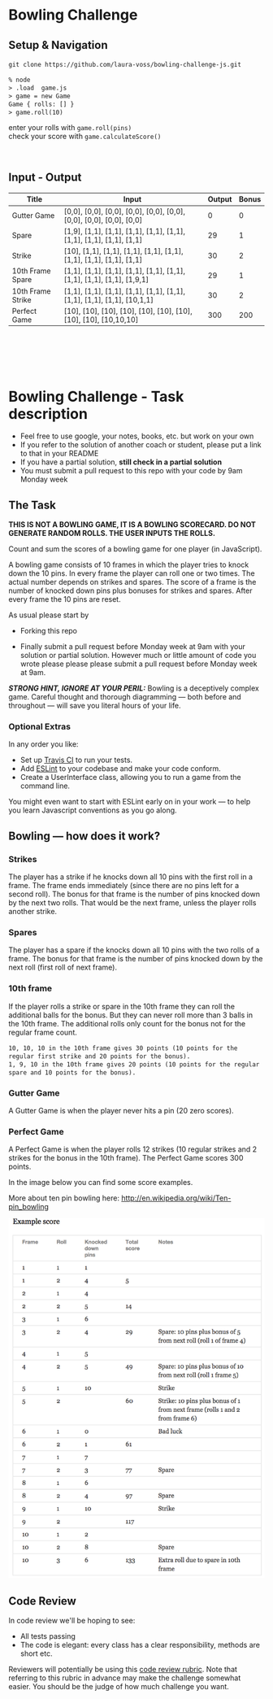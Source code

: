 Bowling Challenge
=================
## Setup & Navigation
```
git clone https://github.com/laura-voss/bowling-challenge-js.git
```

```
% node
> .load  game.js
> game = new Game
Game { rolls: [] }
> game.roll(10)    
```
enter your rolls with `game.roll(pins)` <br>
check your score with `game.calculateScore()`

<br>

## Input - Output 
| Title             | Input                                                                   | Output | Bonus |
|-------------------|-------------------------------------------------------------------------|--------|-------|
| Gutter Game       | [0,0], [0,0], [0,0], [0,0], [0,0], [0,0], [0,0], [0,0], [0,0], [0,0]    | 0      | 0     |     
| Spare             | [1,9], [1,1], [1,1], [1,1], [1,1], [1,1], [1,1], [1,1], [1,1], [1,1]    | 29     | 1     |
| Strike            | [10], [1,1], [1,1], [1,1], [1,1], [1,1], [1,1], [1,1], [1,1], [1,1]     | 30     | 2     |  
| 10th Frame Spare  | [1,1], [1,1], [1,1], [1,1], [1,1], [1,1], [1,1], [1,1], [1,1], [1,9,1]  | 29     | 1     |
| 10th Frame Strike | [1,1], [1,1], [1,1], [1,1], [1,1], [1,1], [1,1], [1,1], [1,1], [10,1,1] | 30     | 2     |
| Perfect Game      | [10], [10], [10], [10], [10], [10], [10], [10], [10], [10,10,10]        | 300    | 200   |


<br>
<br>
<br>
<br>

Bowling Challenge - Task description
=================

* Feel free to use google, your notes, books, etc. but work on your own
* If you refer to the solution of another coach or student, please put a link to that in your README
* If you have a partial solution, **still check in a partial solution**
* You must submit a pull request to this repo with your code by 9am Monday week

## The Task

**THIS IS NOT A BOWLING GAME, IT IS A BOWLING SCORECARD. DO NOT GENERATE RANDOM ROLLS. THE USER INPUTS THE ROLLS.**

Count and sum the scores of a bowling game for one player (in JavaScript).

A bowling game consists of 10 frames in which the player tries to knock down the 10 pins. In every frame the player can roll one or two times. The actual number depends on strikes and spares. The score of a frame is the number of knocked down pins plus bonuses for strikes and spares. After every frame the 10 pins are reset.

As usual please start by

* Forking this repo

* Finally submit a pull request before Monday week at 9am with your solution or partial solution.  However much or little amount of code you wrote please please please submit a pull request before Monday week at 9am. 

___STRONG HINT, IGNORE AT YOUR PERIL:___ Bowling is a deceptively complex game. Careful thought and thorough diagramming — both before and throughout — will save you literal hours of your life.

### Optional Extras

In any order you like:

* Set up [Travis CI](https://travis-ci.org) to run your tests.
* Add [ESLint](http://eslint.org/) to your codebase and make your code conform.
* Create a UserInterface class, allowing you to run a game from the command line.

You might even want to start with ESLint early on in your work — to help you
learn Javascript conventions as you go along.

## Bowling — how does it work?

### Strikes

The player has a strike if he knocks down all 10 pins with the first roll in a frame. The frame ends immediately (since there are no pins left for a second roll). The bonus for that frame is the number of pins knocked down by the next two rolls. That would be the next frame, unless the player rolls another strike.

### Spares

The player has a spare if the knocks down all 10 pins with the two rolls of a frame. The bonus for that frame is the number of pins knocked down by the next roll (first roll of next frame).

### 10th frame

If the player rolls a strike or spare in the 10th frame they can roll the additional balls for the bonus. But they can never roll more than 3 balls in the 10th frame. The additional rolls only count for the bonus not for the regular frame count.

    10, 10, 10 in the 10th frame gives 30 points (10 points for the regular first strike and 20 points for the bonus).
    1, 9, 10 in the 10th frame gives 20 points (10 points for the regular spare and 10 points for the bonus).

### Gutter Game

A Gutter Game is when the player never hits a pin (20 zero scores).

### Perfect Game

A Perfect Game is when the player rolls 12 strikes (10 regular strikes and 2 strikes for the bonus in the 10th frame). The Perfect Game scores 300 points.

In the image below you can find some score examples.

More about ten pin bowling here: http://en.wikipedia.org/wiki/Ten-pin_bowling

![Ten Pin Score Example](images/example_ten_pin_scoring.png)

## Code Review

In code review we'll be hoping to see:

* All tests passing
* The code is elegant: every class has a clear responsibility, methods are short etc.

Reviewers will potentially be using this [code review rubric](docs/review.md).  Note that referring to this rubric in advance may make the challenge somewhat easier.  You should be the judge of how much challenge you want.
